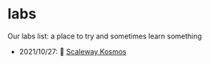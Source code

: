 # labs
Our labs list: a place to try and sometimes learn something

- 2021/10/27: 💫 [Scaleway Kosmos](https://github.com/webofmars/labs-kosmos/)
